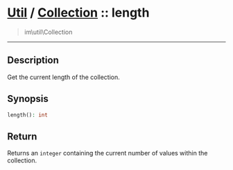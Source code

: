 # [Util](Util.md) / [Collection](Util-Collection.md) :: length
 > im\util\Collection
____

## Description
Get the current length of the collection.

## Synopsis
```php
length(): int
```

## Return
Returns an `integer` containing the current number of
values within the collection.
